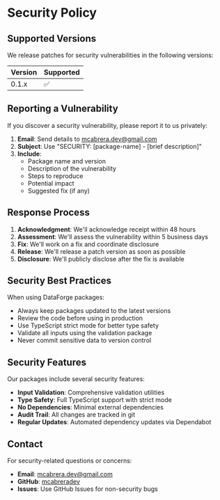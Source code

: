 # Security Policy

## Supported Versions

We release patches for security vulnerabilities in the following versions:

| Version | Supported          |
| ------- | ------------------ |
| 0.1.x   | :white_check_mark: |

## Reporting a Vulnerability

If you discover a security vulnerability, please report it to us privately:

1. **Email**: Send details to mcabrera.dev@gmail.com
2. **Subject**: Use "SECURITY: [package-name] - [brief description]"
3. **Include**:
   - Package name and version
   - Description of the vulnerability
   - Steps to reproduce
   - Potential impact
   - Suggested fix (if any)

## Response Process

1. **Acknowledgment**: We'll acknowledge receipt within 48 hours
2. **Assessment**: We'll assess the vulnerability within 5 business days
3. **Fix**: We'll work on a fix and coordinate disclosure
4. **Release**: We'll release a patch version as soon as possible
5. **Disclosure**: We'll publicly disclose after the fix is available

## Security Best Practices

When using DataForge packages:

- Always keep packages updated to the latest versions
- Review the code before using in production
- Use TypeScript strict mode for better type safety
- Validate all inputs using the validation package
- Never commit sensitive data to version control

## Security Features

Our packages include several security features:

- **Input Validation**: Comprehensive validation utilities
- **Type Safety**: Full TypeScript support with strict mode
- **No Dependencies**: Minimal external dependencies
- **Audit Trail**: All changes are tracked in git
- **Regular Updates**: Automated dependency updates via Dependabot

## Contact

For security-related questions or concerns:

- **Email**: mcabrera.dev@gmail.com
- **GitHub**: [mcabreradev](https://github.com/mcabreradev)
- **Issues**: Use GitHub Issues for non-security bugs
